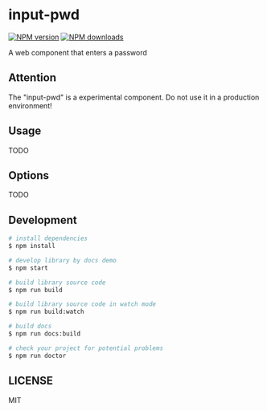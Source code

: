 # input-pwd

[![NPM version](https://img.shields.io/npm/v/input-pwd.svg?style=flat)](https://npmjs.org/package/input-pwd)
[![NPM downloads](http://img.shields.io/npm/dm/input-pwd.svg?style=flat)](https://npmjs.org/package/input-pwd)

A web component that enters a password

## Attention

The "input-pwd" is a experimental component. Do not use it in a production environment!

## Usage

TODO

## Options

TODO

## Development

```bash
# install dependencies
$ npm install

# develop library by docs demo
$ npm start

# build library source code
$ npm run build

# build library source code in watch mode
$ npm run build:watch

# build docs
$ npm run docs:build

# check your project for potential problems
$ npm run doctor
```

## LICENSE

MIT
